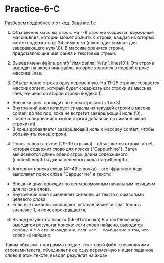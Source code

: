# Practice-6-C
Разберем подробнее этот код. Задание 1.с

1) Объявление массива строк. На 4-9 строчке создается двумерный массив lines, который может хранить 4 строки, каждая из которых может содержать до 34 символов (плюс один символ для завершающего нуля \0). В массиве хранятся строки, представляющие имя файла и текстовые строки.
   
2) Вывод имени файла. printf("Имя файла: %s\n", lines[0]); Эта строка выводит на экран имя файла, которое хранится в первой строке массива lines.
   
3) Объединение строк в одну переменную. На 13-25 строчке создается массив content, который будет содержать все строки из массива lines, начиная со второй строки (индекс 1).
 - Внешний цикл проходит по всем строкам (с 1 по 3).
 - Внутренний цикл копирует символы из текущей строки в массив content до тех пор, пока не встретит завершающий ноль (\0).
 - После копирования каждой строки добавляется символ новой строки (\n).
 - В конце добавляется завершающий ноль к массиву content, чтобы обозначить конец строки.
   
4) Поиск слова в тексте.(29-39 строчка) - объявляется строка target, которая содержит слово для поиска ("Cappuchino"). Затем вычисляются длины обеих строк: длина содержимого (contentLength) и длина целевого слова (targetLength).
   
5) Алгоритм поиска слова.(41-49 строчка) - этот фрагмент кода выполняет поиск слова "Cappuchino" в тексте:
  - Внешний цикл проходит по всем возможным начальным позициям для поиска слова.
  - Внутренний цикл сравнивает символы из текста с символами целевого слова.
  - Если все символы совпадают, устанавливается флаг found в значение 1, и поиск прекращается.
    
6) Вывод результата поиска.(56-61 строчка) В этом блоке кода выводится результат поиска: если слово найдено, выводится сообщение о его нахождении; если нет — сообщение о том, что слово не найдено.
   
Таким образом, программа создает текстовый файл с несколькими строками текста, объединяет их в одну переменную и ищет заданное слово в этом тексте, выводя результат на экран.
